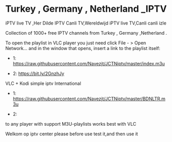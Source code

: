 # Turkey , Germany , Netherland _IPTV
iPTV live TV ,Her Dilde IPTV Canli TV,Wereldwijd iPTV live TV,Canli canli izle

Collection of 1000+ free IPTV channels from Turkey , Germany ,Netherland .

To open the playlist in VLC player you just need click File - > Open Network... and in the window that opens, insert a link to the playlist itself:

- 1: https://raw.githubusercontent.com/Navezjt/JCTNiptv/master/index.m3u 

- 2: https://bit.ly/2GnzhJy

VLC + Kodi simple iptv International 

- 1: https://raw.githubusercontent.com/Navezjt/JCTNiptv/master/BDNLTR.m3u 

- 2: 

to any player with support M3U-playlists works best with VLC


Welkom op iptv center please before use test it,and then use it

